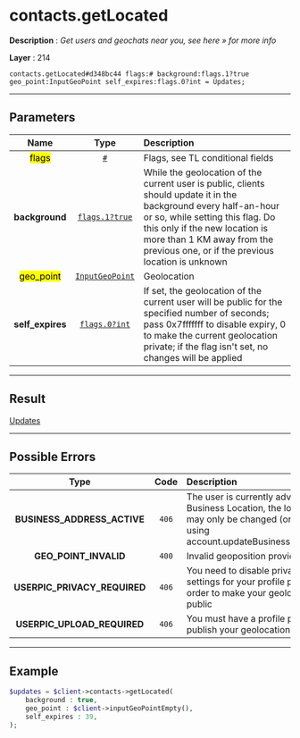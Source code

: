 # contacts.getLocated

**Description** : *Get users and geochats near you, see here &raquo; for more info*

**Layer** : 214

```tl
contacts.getLocated#d348bc44 flags:# background:flags.1?true geo_point:InputGeoPoint self_expires:flags.0?int = Updates;
```

---

## Parameters

| Name | Type | Description |
| :---: | :---: | :--- |
| <mark>flags</mark> | [`#`](type/#) | Flags, see TL conditional fields |
| **background** | [`flags.1?true`](type/true) | While the geolocation of the current user is public, clients should update it in the background every half-an-hour or so, while setting this flag. Do this only if the new location is more than 1 KM away from the previous one, or if the previous location is unknown |
| <mark>geo_point</mark> | [`InputGeoPoint`](type/InputGeoPoint) | Geolocation |
| **self_expires** | [`flags.0?int`](type/int) | If set, the geolocation of the current user will be public for the specified number of seconds; pass 0x7fffffff to disable expiry, 0 to make the current geolocation private; if the flag isn't set, no changes will be applied |

---

## Result

[Updates](type/Updates)

---

## Possible Errors

| Type | Code | Description |
| :---: | :---: | :--- |
| **BUSINESS_ADDRESS_ACTIVE** | `406` | The user is currently advertising a Business Location, the location may only be changed (or removed) using account.updateBusinessLocation ».   |
| **GEO_POINT_INVALID** | `400` | Invalid geoposition provided |
| **USERPIC_PRIVACY_REQUIRED** | `406` | You need to disable privacy settings for your profile picture in order to make your geolocation public |
| **USERPIC_UPLOAD_REQUIRED** | `406` | You must have a profile picture to publish your geolocation |

---

## Example

```php
$updates = $client->contacts->getLocated(
	background : true,
	geo_point : $client->inputGeoPointEmpty(),
	self_expires : 39,
);
```
